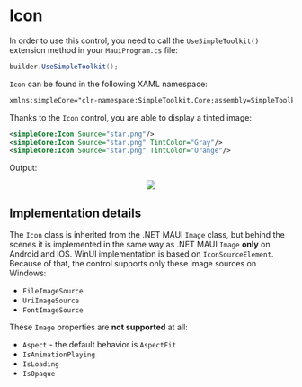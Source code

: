# Icon

In order to use this control, you need to call the `UseSimpleToolkit()` extension method in your `MauiProgram.cs` file:

```csharp
builder.UseSimpleToolkit();
```

`Icon` can be found in the following XAML namespace:

```xml
xmlns:simpleCore="clr-namespace:SimpleToolkit.Core;assembly=SimpleToolkit.Core"
```

Thanks to the `Icon` control, you are able to display a tinted image:

```xml
<simpleCore:Icon Source="star.png"/>
<simpleCore:Icon Source="star.png" TintColor="Gray"/>
<simpleCore:Icon Source="star.png" TintColor="Orange"/>
```

Output:

<p align="center">
    <img src="../images/stars.png" data-canonical-src="../images/stars.png" />
</p>

## Implementation details

The `Icon` class is inherited from the .NET MAUI `Image` class, but behind the scenes it is implemented in the same way as .NET MAUI `Image` **only** on Android and iOS. WinUI implementation is based on `IconSourceElement`. Because of that, the control supports only these image sources on Windows:

- `FileImageSource`
- `UriImageSource`
- `FontImageSource`

These `Image` properties are **not supported** at all:

- `Aspect` - the default behavior is `AspectFit`
- `IsAnimationPlaying`
- `IsLoading`
- `IsOpaque`
